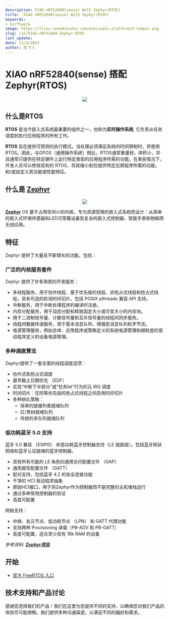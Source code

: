 ```yaml
---
description: XIAO nRF52840(sense) With Zephyr(RTOS)
title:  XIAO nRF52840(sense) With Zephyr(RTOS)
keywords:
- Sorftware
image: https://files.seeedstudio.com/wiki/wiki-platform/S-tempor.png
slug: /cn/XIAO-nRF52840-Zephyr-RTOS
last_update:
date: 11/3/2023
author: 吴飞飞
---
```


# XIAO nRF52840(sense) 搭配 Zephyr(RTOS)

<div align="center"><img width ="{600}" src="https://files.seeedstudio.com/wiki/xiao_topicpage/zephyr-ble.png"/></div>

## 什么是RTOS

**RTOS** 是当今嵌入式系统最重要的组件之一，也称为**实时操作系统**, 它负责从任务调度到执行应用程序的所有工作。

**RTOS** 旨在提供可预测的执行模式。当处理必须满足系统的时间限制时，将使用 RTOS。因此，与GPOS（通用操作系统）相比，RTOS通常重量轻，体积小，并且通常只提供在特定硬件上运行特定类型的应用程序所需的功能。在某些情况下，开发人员可以修改现有的 RTOS，将其缩小到仅提供特定应用程序所需的功能，和/或自定义其功能或性能特征。


## 什么是 [Zephyr](https://www.zephyrproject.org/)

<div align="center"><img width ="{200}" src="https://files.seeedstudio.com/wiki/XIAO/Zephyr_logo.png"/></div>

[**Zephyr**](https://www.zephyrproject.org/) OS 基于占用空间小的内核，专为资源受限的嵌入式系统而设计：从简单的嵌入式环境传感器和LED可穿戴设备到复杂的嵌入式控制器、智能手表和物联网无线应用。

## 特征
Zephyr 提供了大量且不断增长的功能，包括：

### 广泛的内核服务套件

Zephyr 提供了许多熟悉的开发服务：

- 多线程服务，用于协作线程、基于优先级的线程、非抢占式线程和抢占式线程，具有可选的轮询时间切片。包括 POSIX pthreads 兼容 API 支持。
- 中断服务，用于中断处理程序的编译时注册。
- 内存分配服务，用于动态分配和释放固定大小或可变大小的内存块。
- 用于二进制信号量、计数信号量和互斥信号量的线程间同步服务。
- 线程间数据传递服务，用于基本消息队列、增强型消息队列和字节流。
- 电源管理服务，例如总体、应用程序或策略定义的系统电源管理和细粒度的驱动程序定义的设备电源管理。

### 多种调度算法

  Zephyr提供了一套全面的线程调度选项：
  - 协作式和抢占式调度
  - 最早截止日期优先 （EDF）
  - 实现“中断下半部分”或“任务let”行为的元 IRQ 调度
  - 时间切片：在同等优先级的抢占式线程之间启用时间切片
  - 多种排队策略：
    - 简单的链接列表就绪队列
    - 红/黑树就绪队列
    - 传统的多队列就绪队列

### 低功耗蓝牙 5.0 支持
蓝牙 5.0 兼容 （ESR10） 和低功耗蓝牙控制器支持（LE 链路层）。包括蓝牙网状网络和蓝牙认证就绪的蓝牙控制器。

- 具有所有可能的 LE 角色的通用访问配置文件 （GAP）
- 通用属性配置文件 （GATT）
- 配对支持，包括蓝牙 4.2 的安全连接功能
- 干净的 HCI 驱动程序抽象
- 原始HCI接口，用于将Zephyr作为控制器而不是完整的主机堆栈运行
- 通过多种常用控制器的验证
- 高度可配置

网格支持：

- 中继、友元节点、低功耗节点 （LPN） 和 GATT 代理功能
- 支持两种 Provisioning 承载（PB-ADV 和 PB-GATT）
- 高度可配置，适合至少具有 16k RAM 的设备
  
*参考资料: [**Zephyr项目**](https://docs.zephyrproject.org/latest/introduction/index.html#)*

## 开始

- [官方 FreeRTOS 入口](https://docs.zephyrproject.org/latest/boards/arm/xiao_ble/doc/index.html)

## 技术支持和产品讨论

感谢您选择我们的产品！我们在这里为您提供不同的支持，以确保您对我们产品的体验尽可能顺畅。我们提供多种沟通渠道，以满足不同的偏好和需求。

<div class="button_tech_support_container">
<a href="https://forum.seeedstudio.com/" class="button_forum"></a> 
<a href="https://www.seeedstudio.com/contacts" class="button_email"></a>
</div>

<div class="button_tech_support_container">
<a href="https://discord.gg/eWkprNDMU7" class="button_discord"></a> 
<a href="https://github.com/Seeed-Studio/wiki-documents/discussions/69" class="button_discussion"></a>
</div>